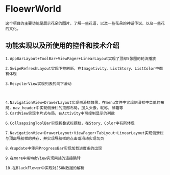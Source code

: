 # FloewrWorld
    这个项目的主要功能是展示花朵的图片，了解一些花语，以及一些花朵的神话传说，以及一些花的文化。
##  功能实现以及所使用的控件和技术介绍
    1.AppBarLayout+ToolBar+ViewPager+LinearLayout实现了顶部5张图的轮流播放  
    
    2.SwipeRefreshLayout实现下拉刷新，在Imagetivity、ListStory、ListColor中都有体现  
    
    3.RecyclerView实现列表的向下滑动  
    
   
  
    4.NavigationView+DrawerLayout实现侧滑栏效果，在menu文件中实现侧滑栏中菜单的布局，nav_header中实现侧滑栏的顶部布局，加入头像，昵称，邮箱等  
    5.CardView实现卡片式布局，在Activity中可控制显示的列数 
    
    6.CollsapsingToolBar实现折叠式标题栏，在Story、Color中有所体现  
    
    7.NavigationView+DrawerLayout+ViewPager+TabLyout+LinearLayout实现侧滑栏与顶部导航栏的共存，并实现导航栏的点击或滑动实现切页  
    
    8.在update中使用ProgressBar实现加载进度条的出现  
    
    9.在more中用WebView实现网站的连接跳转  
    
    10.在BlackFlower中实现对JSON数据的解析
    
